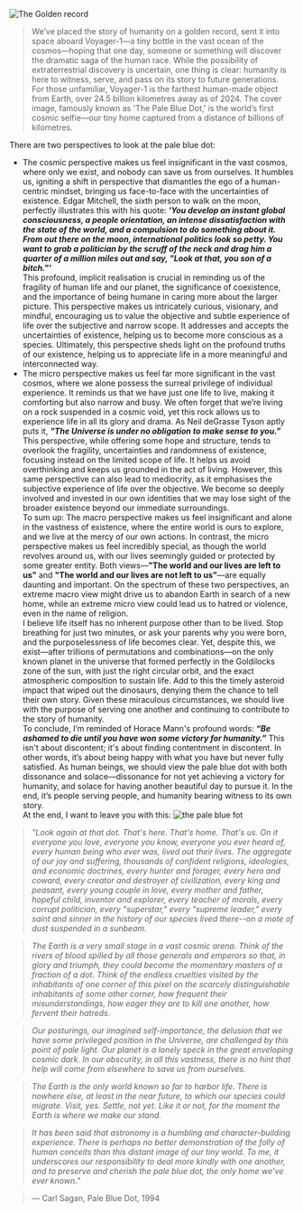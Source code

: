 ![The Golden record](https://upload.wikimedia.org/wikipedia/commons/thumb/5/56/The_Sounds_of_Earth_Record_Cover_-_GPN-2000-001978.jpg/1024px-The_Sounds_of_Earth_Record_Cover_-_GPN-2000-001978.jpg)
>We’ve placed the story of humanity on a golden record, sent it into space aboard Voyager-1—a tiny bottle in the vast ocean of the cosmos—hoping that one day, someone or something will discover the dramatic saga of the human race. While the possibility of extraterrestrial discovery is uncertain, one thing is clear: humanity is here to witness, serve, and pass on its story to future generations.\
For those unfamiliar, Voyager-1 is the farthest human-made object from Earth, over 24.5 billion kilometres away as of 2024. The cover image, famously known as 'The Pale Blue Dot,' is the world’s first cosmic selfie—our tiny home captured from a distance of billions of kilometres.

There are two perspectives to look at the pale blue dot:
- The cosmic perspective makes us feel insignificant in the vast cosmos, where only we exist, and nobody can save us from ourselves. It humbles us, igniting a shift in perspective that dismantles the ego of a human-centric mindset, bringing us face-to-face with the uncertainties of existence. Edgar Mitchell, the sixth person to walk on the moon, perfectly illustrates this with his quote:
***'You develop an instant global consciousness, a people orientation, an intense dissatisfaction with the state of the world, and a compulsion to do something about it. From out there on the moon, international politics look so petty. You want to grab a politician by the scruff of the neck and drag him a quarter of a million miles out and say, "Look at that, you son of a bitch."'***\
This profound, implicit realisation is crucial in reminding us of the fragility of human life and our planet, the significance of coexistence, and the importance of being humane in caring more about the larger picture. This perspective makes us intricately curious, visionary, and mindful, encouraging us to value the objective and subtle experience of life over the subjective and narrow scope. It addresses and accepts the uncertainties of existence, helping us to become more conscious as a species. Ultimately, this perspective sheds light on the profound truths of our existence, helping us to appreciate life in a more meaningful and interconnected way.
- The micro perspective makes us feel far more significant in the vast cosmos, where we alone possess the surreal privilege of individual experience. It reminds us that we have just one life to live, making it comforting but also narrow and busy. We often forget that we’re living on a rock suspended in a cosmic void, yet this rock allows us to experience life in all its glory and drama. As Neil deGrasse Tyson aptly puts it, ***"The Universe is under no obligation to make sense to you.”*** This perspective, while offering some hope and structure, tends to overlook the fragility, uncertainties and randomness of existence, focusing instead on the limited scope of life. It helps us avoid overthinking and keeps us grounded in the act of living. However, this same perspective can also lead to mediocrity, as it emphasises the subjective experience of life over the objective. We become so deeply involved and invested in our own identities that we may lose sight of the broader existence beyond our immediate surroundings.\
To sum up: The macro perspective makes us feel insignificant and alone in the vastness of existence, where the entire world is ours to explore, and we live at the mercy of our own actions. In contrast, the micro perspective makes us feel incredibly special, as though the world revolves around us, with our lives seemingly guided or protected by some greater entity. Both views—**"The world and our lives are left to us"** and **"The world and our lives are not left to us"**—are equally daunting and important. On the spectrum of these two perspectives, an extreme macro view might drive us to abandon Earth in search of a new home, while an extreme micro view could lead us to hatred or violence, even in the name of religion.\
I believe life itself has no inherent purpose other than to be lived. Stop breathing for just two minutes, or ask your parents why you were born, and the purposelessness of life becomes clear. Yet, despite this, we exist—after trillions of permutations and combinations—on the only known planet in the universe that formed perfectly in the Goldilocks zone of the sun, with just the right circular orbit, and the exact atmospheric composition to sustain life. Add to this the timely asteroid impact that wiped out the dinosaurs, denying them the chance to tell their own story. Given these miraculous circumstances, we should live with the purpose of serving one another and continuing to contribute to the story of humanity.\
To conclude, I’m reminded of Horace Mann's profound words: ***“Be ashamed to die until you have won some victory for humanity.”*** This isn't about discontent; it's about finding contentment in discontent. In other words, it’s about being happy with what you have but never fully satisfied. As human beings, we should view the pale blue dot with both dissonance and solace—dissonance for not yet achieving a victory for humanity, and solace for having another beautiful day to pursue it. In the end, it’s people serving people, and humanity bearing witness to its own story.\
At the end, I want to leave you with this:
![the pale blue fot](https://cdn.theatlantic.com/thumbor/GzBNwvQda_ykerGcvbdTSxDQNJU=/570x773/media/img/posts/2014/02/Pale_Blue_Dot_615_labeled/original.jpg)
>*"Look again at that dot. That's here. That's home. That's us. On it everyone you love, everyone you know, everyone you ever heard of, every human being who ever was, lived out their lives. The aggregate of our joy and suffering, thousands of confident religions, ideologies, and economic doctrines, every hunter and forager, every hero and coward, every creator and destroyer of civilization, every king and peasant, every young couple in love, every mother and father, hopeful child, inventor and explorer, every teacher of morals, every corrupt politician, every "superstar," every "supreme leader," every saint and sinner in the history of our species lived there--on a mote of dust suspended in a sunbeam.*

>*The Earth is a very small stage in a vast cosmic arena. Think of the rivers of blood spilled by all those generals and emperors so that, in glory and triumph, they could become the momentary masters of a fraction of a dot. Think of the endless cruelties visited by the inhabitants of one corner of this pixel on the scarcely distinguishable inhabitants of some other corner, how frequent their misunderstandings, how eager they are to kill one another, how fervent their hatreds.*

>*Our posturings, our imagined self-importance, the delusion that we have some privileged position in the Universe, are challenged by this point of pale light. Our planet is a lonely speck in the great enveloping cosmic dark. In our obscurity, in all this vastness, there is no hint that help will come from elsewhere to save us from ourselves.*

>*The Earth is the only world known so far to harbor life. There is nowhere else, at least in the near future, to which our species could migrate. Visit, yes. Settle, not yet. Like it or not, for the moment the Earth is where we make our stand.*

>*It has been said that astronomy is a humbling and character-building experience. There is perhaps no better demonstration of the folly of human conceits than this distant image of our tiny world. To me, it underscores our responsibility to deal more kindly with one another, and to preserve and cherish the pale blue dot, the only home we've ever known."*

>— Carl Sagan, Pale Blue Dot, 1994
